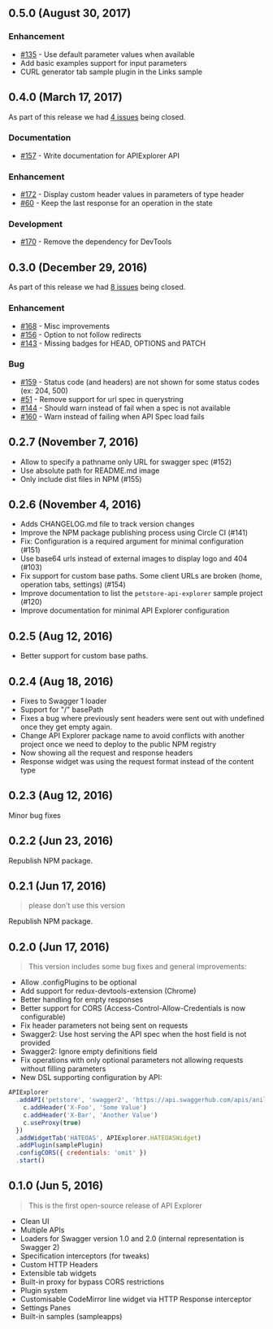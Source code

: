 ## 0.5.0 (August 30, 2017)

### Enhancement

* [#135](https://github.com/sky-uk/api-explorer/issues/135) - Use default parameter values when available
* Add basic examples support for input parameters
* CURL generator tab sample plugin in the Links sample

## 0.4.0 (March 17, 2017)

As part of this release we had [4 issues](https://github.com/sky-uk/api-explorer/milestone/8?closed=1) being closed.

### Documentation 

* [#157](https://github.com/sky-uk/api-explorer/issues/157) - Write documentation for APIExplorer API 

### Enhancement 

* [#172](https://github.com/sky-uk/api-explorer/issues/172) - Display custom header values in parameters of type header 
* [#60](https://github.com/sky-uk/api-explorer/issues/60) - Keep the last response for an operation in the state 

### Development 

* [#170](https://github.com/sky-uk/api-explorer/issues/170) - Remove the dependency for DevTools 



## 0.3.0 (December 29, 2016)

As part of this release we had [8 issues](https://github.com/sky-uk/api-explorer/milestone/6?closed=1) being closed.

### Enhancement

* [#168](https://github.com/sky-uk/api-explorer/issues/168) - Misc improvements
* [#156](https://github.com/sky-uk/api-explorer/issues/156) - Option to not follow redirects
* [#143](https://github.com/sky-uk/api-explorer/issues/143) - Missing badges for HEAD, OPTIONS and PATCH

### Bug

* [#159](https://github.com/sky-uk/api-explorer/issues/159) - Status code (and headers) are not shown for some status codes (ex: 204, 500)
* [#51](https://github.com/sky-uk/api-explorer/issues/51) - Remove support for url spec in querystring
* [#144](https://github.com/sky-uk/api-explorer/issues/144) - Should warn instead of fail when a spec is not available
* [#160](https://github.com/sky-uk/api-explorer/pull/160) - Warn instead of failing when API Spec load fails


## 0.2.7 (November 7, 2016)

* Allow to specify a pathname only URL for swagger spec (#152)
* Use absolute path for README.md image
* Only include dist files in NPM (#155)

## 0.2.6 (November 4, 2016)

* Adds CHANGELOG.md file to track version changes
* Improve the NPM package publishing process using Circle CI (#141)
* Fix: Configuration is a required argument for minimal configuration (#151)
* Use base64 urls instead of external images to display logo and 404 (#103)
* Fix support for custom base paths. Some client URLs are broken (home, operation tabs, settings) (#154)
* Improve documentation to list the `petstore-api-explorer` sample project (#120)
* Improve documentation for minimal API Explorer configuration

## 0.2.5 (Aug 12, 2016)

* Better support for custom base paths.


## 0.2.4 (Aug 18, 2016)

* Fixes to Swagger 1 loader
* Support for "/" basePath
* Fixes a bug where previously sent headers were sent out with undefined once they get empty again.
* Change API Explorer package name to avoid conflicts with another project once we need to deploy to the public NPM registry
* Now showing all the request and response headers
* Response widget was using the request format instead of the content type


## 0.2.3 (Aug 12, 2016)

Minor bug fixes


## 0.2.2 (Jun 23, 2016)

Republish NPM package.


## 0.2.1 (Jun 17, 2016)

> please don't use this version

Republish NPM package.


## 0.2.0 (Jun 17, 2016)

> This version includes some bug fixes and general improvements:

* Allow .configPlugins to be optional
* Add support for redux-devtools-extension (Chrome)
* Better handling for empty responses
* Better support for CORS (Access-Control-Allow-Credentials is now configurable)
* Fix header parameters not being sent on requests
* Swagger2: Use host serving the API spec when the host field is not provided
* Swagger2: Ignore empty definitions field
* Fix operations with only optional parameters not allowing requests without filling parameters
* New DSL supporting configuration by API:

```js
APIExplorer
  .addAPI('petstore', 'swagger2', 'https://api.swaggerhub.com/apis/anil614sagar/petStore/1.0.0', c => {
    c.addHeader('X-Foo', 'Some Value')
    c.addHeader('X-Bar', 'Another Value')
    c.useProxy(true)
  })
  .addWidgetTab('HATEOAS', APIExplorer.HATEOASWidget)
  .addPlugin(samplePlugin)
  .configCORS({ credentials: 'omit' })
  .start()
```


## 0.1.0 (Jun 5, 2016)

> This is the first open-source release of API Explorer

* Clean UI
* Multiple APIs
* Loaders for Swagger version 1.0 and 2.0 (internal representation is Swagger 2)
* Specification interceptors (for tweaks)
* Custom HTTP Headers
* Extensible tab widgets
* Built-in proxy for bypass CORS restrictions
* Plugin system
* Customisable CodeMirror line widget via HTTP Response interceptor
* Settings Panes
* Built-in samples (sampleapps)
